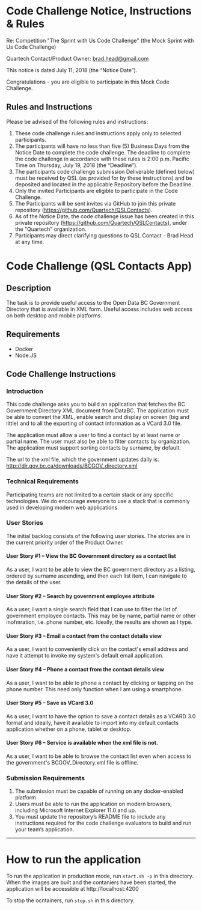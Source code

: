 # Code Challenge Notice, Instructions & Rules

Re: Competition "The Sprint with Us Code Challenge" (the Mock Sprint with Us Code Challenge)

Quartech Contact/Product Owner: brad.head@gmail.com 

This notice is dated July 11, 2018 (the “Notice Date”).

Congratulations - you are eligible to participate in this Mock Code Challenge.

## Rules and Instructions

Please be advised of the following rules and instructions:

1. These code challenge rules and instructions apply only to selected participants.
2. The participants will have no less than five (5) Business Days from the Notice Date to complete the code challenge. The deadline to complete the code challenge in accordance with these rules is 2:00 p.m. Pacific Time on Thursday, July 19, 2018 (the “Deadline”).
3. The participants code challenge submission Deliverable (defined below) must be received by QSL (as provided for by these instructions) and be deposited and located in the applicable Repository before the Deadline.
4. Only the invited Participants are eligible to participate in the Code Challenge.
5. The Participants will be sent invites via GitHub to join this private repository (https://github.com/Quartech/QSLContacts). 
6. As of the Notice Date, the code challenge issue has been created in this private repository (https://github.com/Quartech/QSLContacts), under the "Quartech" organization.
7. Participants may direct clarifying questions to QSL Contact - Brad Head at any time.

# Code Challenge (QSL Contacts App)

## Description

The task is to provide useful access to the Open Data BC Government Directory that is available in XML form. Useful access includes web access on both desktop and mobile platforms.

## Requirements

* Docker
* Node.JS

## Code Challenge Instructions

### Introduction

This code challenge asks you to build an application that fetches the BC Government Directory XML document from DataBC.  The application must be able to convert the XML, enable search and display on screen (big and little) and to all the exporting of contact information as a VCard 3.0 file.

The application must allow a user to find a contact by at least name or partial name.  The user must also be able to filter contacts by organization.
The application must support sorting contacts by surname, by default.

The url to the xml file, which the government updates daily is: http://dir.gov.bc.ca/downloads/BCGOV_directory.xml

### Technical Requirements

Participating teams are not limited to a certain stack or any specific technologies.  We do encourage everyone to use a stack that is commonly used in developing modern web applications.

### User Stories

The initial backlog consists of the following user stories.  The stories are in the current priority order of the Product Owner.

#### User Story #1 – View the BC Government directory as a contact list

As a user, I want to be able to view the BC government directory as a listing, ordered by surname ascending, and then each list item, I can navigate to the details of the user. 

#### User Story #2 – Search by government employee attribute

As a user, I want a single search field that I can use to filter the list of government employee contacts. This may be by name, partial name or other inofmration, i.e. phone number, etc. Ideally, the results are shown as I type.

#### User Story #3 – Email a contact from the contact details view 

As a user, I want to conveniently click on the contact's email address and have it attempt to invoke my system's default email application.

#### User Story #4 – Phone a contact from the contact details view

As a user, I want to be able to phone a contact by clicking or tapping on the phone number. This need only function when I am using a smartphone.
 
#### User Story #5 – Save as VCard 3.0 

As a user, I want to have the option to save a contact details as a VCARD 3.0 format and ideally, have it available to import into my default contacts application whether on a phone, tablet or desktop. 

#### User Story #6 – Service is available when the xml file is not.

As a user, I want to be able to browse the contact list even when access to the government's BCGOV_Directory.xml file is offline.

### Submission Requirements

1. The submission must be capable of running on any docker-enabled platform
2. Users must be able to run the application on modern browsers, including Microsoft Internet Explorer 11.0 and up.
3. You must update the repository’s README file to include any instructions required for the code challenge evaluators to build and run your team’s application.

---

# How to run the application

To run the application in production mode, run ```start.sh -p``` in this directory. When the images are built and the contaniers have been started, the application will be accessible at http://localhost:4200

To stop the ocntainers, run ```stop.sh``` in this directory.
